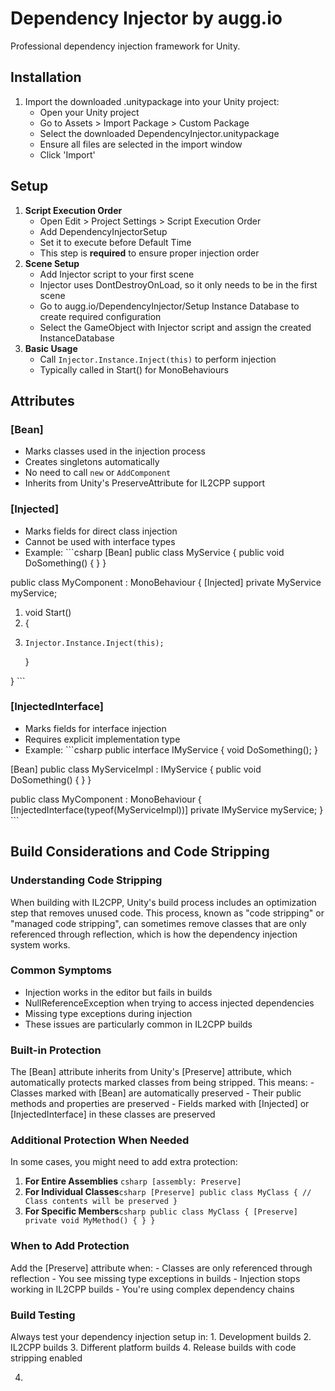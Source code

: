 # **Dependency Injector by augg.io**

Professional dependency injection framework for Unity.

## **Installation**

1. Import the downloaded .unitypackage into your Unity project:  
   * Open your Unity project  
   * Go to Assets \> Import Package \> Custom Package  
   * Select the downloaded DependencyInjector.unitypackage  
   * Ensure all files are selected in the import window  
   * Click 'Import'

## **Setup**

1. **Script Execution Order**  
   * Open Edit \> Project Settings \> Script Execution Order  
   * Add DependencyInjectorSetup  
   * Set it to execute before Default Time  
   * This step is **required** to ensure proper injection order  
2. **Scene Setup**  
   * Add Injector script to your first scene  
   * Injector uses DontDestroyOnLoad, so it only needs to be in the first scene  
   * Go to augg.io/DependencyInjector/Setup Instance Database to create required configuration  
   * Select the GameObject with Injector script and assign the created InstanceDatabase  
3. **Basic Usage**  
   * Call `Injector.Instance.Inject(this)` to perform injection  
   * Typically called in Start() for MonoBehaviours

## **Attributes**

### **\[Bean\]**

* Marks classes used in the injection process  
* Creates singletons automatically  
* No need to call `new` or `AddComponent`  
* Inherits from Unity's PreserveAttribute for IL2CPP support

### **\[Injected\]**

* Marks fields for direct class injection  
* Cannot be used with interface types  
* Example: \`\`\`csharp \[Bean\] public class MyService { public void DoSomething() { } }

public class MyComponent : MonoBehaviour { \[Injected\] private MyService myService;

1. void Start()  
2. {  
3.     Injector.Instance.Inject(this);  
   }

} \`\`\`

### **\[InjectedInterface\]**

* Marks fields for interface injection  
* Requires explicit implementation type  
* Example: \`\`\`csharp public interface IMyService { void DoSomething(); }

\[Bean\] public class MyServiceImpl : IMyService { public void DoSomething() { } }

public class MyComponent : MonoBehaviour { \[InjectedInterface(typeof(MyServiceImpl))\] private IMyService myService; } \`\`\`

## **Build Considerations and Code Stripping**

### **Understanding Code Stripping**

When building with IL2CPP, Unity's build process includes an optimization step that removes unused code. This process, known as "code stripping" or "managed code stripping", can sometimes remove classes that are only referenced through reflection, which is how the dependency injection system works.

### **Common Symptoms**

* Injection works in the editor but fails in builds  
* NullReferenceException when trying to access injected dependencies  
* Missing type exceptions during injection  
* These issues are particularly common in IL2CPP builds

### **Built-in Protection**

The \[Bean\] attribute inherits from Unity's \[Preserve\] attribute, which automatically protects marked classes from being stripped. This means: \- Classes marked with \[Bean\] are automatically preserved \- Their public methods and properties are preserved \- Fields marked with \[Injected\] or \[InjectedInterface\] in these classes are preserved

### **Additional Protection When Needed**

In some cases, you might need to add extra protection:

1. **For Entire Assemblies** `csharp [assembly: Preserve]`  
2. **For Individual Classes**`csharp [Preserve] public class MyClass { // Class contents will be preserved }`  
3. **For Specific Members**`csharp public class MyClass { [Preserve] private void MyMethod() { } }`

### **When to Add Protection**

Add the \[Preserve\] attribute when: \- Classes are only referenced through reflection \- You see missing type exceptions in builds \- Injection stops working in IL2CPP builds \- You're using complex dependency chains

### **Build Testing**

Always test your dependency injection setup in: 1\. Development builds 2\. IL2CPP builds 3\. Different platform builds 4\. Release builds with code stripping enabled

4. 

